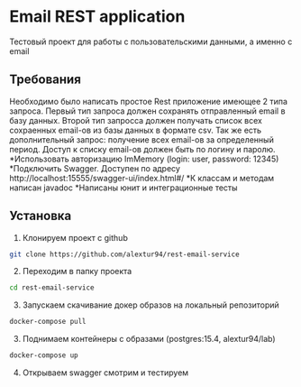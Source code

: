 # Email REST application

Тестовый проект для работы с пользовательскими данными, а именно с email

## Требования

Необходимо было написать простое Rest приложение имеющее 2 типа запроса.
Первый тип запроса должен сохранять отправленный email в базу данных.
Второй тип запросса должен получать список всех сохраенных email-ов из базы данных в формате csv.
Так же есть дополнительный запрос: получение всех email-ов за определенный период.
Доступ к списку email-ов должен быть по логину и паролю.
*Использовать авторизацию ImMemory (login: user, password: 12345)
*Подключить Swagger. Доступен по адресу http://localhost:15555/swagger-ui/index.html#/
*К классам и методам написан javadoc
*Написаны юнит и интеграционные тесты


## Установка

1. Клонируем проект с github
```bash
git clone https://github.com/alextur94/rest-email-service
```

2. Переходим в папку проекта 
```bash
cd rest-email-service
```

3. Запускаем скачивание докер образов на локальный репозиторий
```bash
docker-compose pull
```

3. Поднимаем контейнеры с образами (postgres:15.4, alextur94/lab)
```bash
docker-compose up
```

4. Открываем swagger смотрим и тестируем
